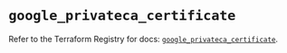 # `google_privateca_certificate`

Refer to the Terraform Registry for docs: [`google_privateca_certificate`](https://registry.terraform.io/providers/hashicorp/google-beta/6.43.0/docs/resources/google_privateca_certificate).
